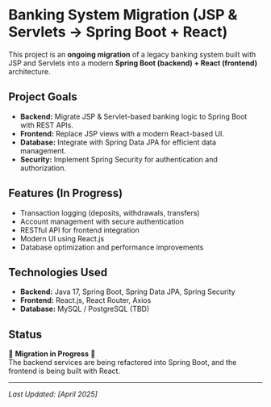 # Banking System Migration (JSP & Servlets → Spring Boot + React)

This project is an **ongoing migration** of a legacy banking system built with JSP and Servlets into a modern **Spring Boot (backend) + React (frontend)** architecture.

## Project Goals
- **Backend:** Migrate JSP & Servlet-based banking logic to Spring Boot with REST APIs.
- **Frontend:** Replace JSP views with a modern React-based UI.
- **Database:** Integrate with Spring Data JPA for efficient data management.
- **Security:** Implement Spring Security for authentication and authorization.

## Features (In Progress)
- Transaction logging (deposits, withdrawals, transfers)
- Account management with secure authentication
- RESTful API for frontend integration
- Modern UI using React.js
- Database optimization and performance improvements

## Technologies Used
- **Backend:** Java 17, Spring Boot, Spring Data JPA, Spring Security
- **Frontend:** React.js, React Router, Axios
- **Database:** MySQL / PostgreSQL (TBD)

## Status
🚧 **Migration in Progress** 🚧  
The backend services are being refactored into Spring Boot, and the frontend is being built with React.

---
_Last Updated: [April 2025]_

